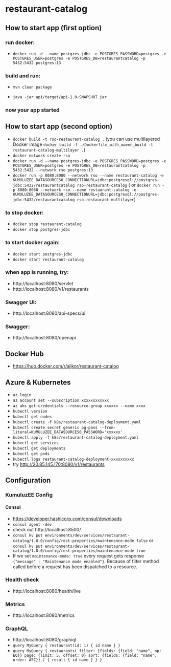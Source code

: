# restaurant-catalog

## How to start app (first option)

### run docker:

- `docker run -d --name postgres-jdbc -e POSTGRES_PASSWORD=postgres -e POSTGRES_USER=postgres -e POSTGRES_DB=restaurantcatalog -p 5432:5432 postgres:13`

### build and run:

- `mvn clean package`

- `java -jar api/target/api-1.0-SNAPSHOT.jar`

### now your app started

## How to start app (second option)

- `docker build -t rso-restaurant-catalog .` (you can use multilayered Docker
  image `docker build -f ./Dockerfile_with_maven_build -t restaurant-catalog-multilayer .`)
- `docker network create rso`
- `docker run -d --name postgres-jdbc -e POSTGRES_PASSWORD=postgres -e POSTGRES_USER=postgres -e POSTGRES_DB=restaurantcatalog -p 5432:5432 --network rso postgres:13`
- `docker run -p 8080:8080 --network rso --name restaurant-catalog -e KUMULUZEE_DATASOURCES0_CONNECTIONURL=jdbc:postgresql://postgres-jdbc:5432/restaurantcatalog rso-restaurant-catalog` (
  or `docker run -p 8080:8080 --network rso --name restaurant-catalog -e KUMULUZEE_DATASOURCES0_CONNECTIONURL=jdbc:postgresql://postgres-jdbc:5432/restaurantcatalog rso-restaurant-multilayer`)

### to stop docker:

- `docker stop restaurant-catalog`
- `docker stop postgres-jdbc`

### to start docker again:

- `docker start postgres-jdbc`
- `docker start restaurant-catalog`

### when app is running, try:

- http://localhost:8080/servlet
- http://localhost:8080/v1/restaurants

### Swagger UI:

- http://localhost:8080/api-specs/ui

### Swagger:

- http://localhost:8080/openapi

## Docker Hub

- https://hub.docker.com/r/aljkor/restaurant-catalog

## Azure & Kubernetes

- `az login`
- `az account set --subscription xxxxxxxxxxxx`
- `az aks get-credentials --resource-group xxxxxx --name xxxx`
- `kubectl version`
- `kubectl get nodes`
- `kubectl create -f k8s/restaurant-catalog-deployment.yaml`
- `kubectl create secret generic pg-pass --from-literal=KUMULUZEE_DATASOURCES0_PASSWORD='xxxxxx'`
- `kubectl apply -f k8s/restaurant-catalog-deployment.yaml`
- `kubectl get services`
- `kubectl get deployments`
- `kubectl get pods`
- `kubectl logs restaurant-catalog-deployment-xxxxxxxxxx`
- try http://20.85.145.170:8080/v1/restaurants

## Configuration

### KumuluzEE Config
#### Consul
- https://developer.hashicorp.com/consul/downloads
- `consul agent -dev`
- check out http://localhost:8500/
- `consul kv put environments/dev/services/restaurant-catalog/1.0.0/config/rest-properties/maintenance-mode false` or `consul kv put environments/dev/services/restaurant-catalog/1.0.0/config/rest-properties/maintenance-mode true`
- If we set `maintenance-mode: true` every request gets response `{"message" : "Maintenance mode enabled"}`. Because of
filter method called before a request has been dispatched to a resource.

### Health check
- http://localhost:8080/health/live

### Metrics
- http://localhost:8080/metrics

### GraphQL
- http://localhost:8080/graphiql
- `query MyQuery {
  restaurant(id: 1) {
  id
  name
  }
  }`
- `query MyQuery {
  restaurants(
  filter: {fields: {field: "name", op: EQ}}
  page: {limit: 5, offset: 0}
  sort: {fields: {field: "name", order: ASC}}
  ) {
  result {
  id
  name
  }
  }
  }`